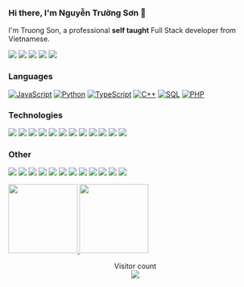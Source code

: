 ### Hi there, I'm Nguyễn Trường Sơn 👋

I'm Truong Son, a professional **self taught** Full Stack developer from Vietnamese.

[![](https://img.shields.io/badge/-🌈%20Website-FFF)](http://fstack.io.vn/)
[![](https://img.shields.io/badge/-Discord-FFF?&logo=Discord)](https://discord.com/channels/847494107726217216/847494107726217219)
[![](https://img.shields.io/badge/-Telegram-FFF?&logo=Telegram)](https://t.me/@Iamhew03)
[![](https://img.shields.io/badge/-Hashnode-FFF?&logo=hashnode&logoColor=2962FF)](https://hashnode.com/@Iamhew03)
[![](https://img.shields.io/badge/-Reddit-FFF?&logo=reddit)](https://www.reddit.com/user/Iamhew03)

### Languages

[![JavaScript](https://img.shields.io/badge/-JavaScript-000?&logo=JavaScript)](http://fstack.io.vn/)
[![Python](https://img.shields.io/badge/-Python-000?&logo=Python)](http://fstack.io.vn/)
[![TypeScript](https://img.shields.io/badge/-TypeScript-000?&logo=typescript)](http://fstack.io.vn/)
[![C++](https://img.shields.io/badge/C++-000?&logo=cplusplus&logoColor=0057b8)](http://fstack.io.vn/)
[![SQL](https://img.shields.io/badge/-SQL-000?&logo=MySQL)](http://fstack.io.vn/)
[![PHP](https://img.shields.io/badge/-PHP-000?&logo=PHP&logoColor=007396)](http://fstack.io.vn/)

### Technologies

[![](https://img.shields.io/badge/-jQuery-000?&logo=jQuery&logoColor=0769AD)](http://fstack.io.vn/)
[![](https://img.shields.io/badge/-Node.js-000?&logo=node.js)](http://fstack.io.vn/)
[![](https://img.shields.io/badge/-Express-000?&logo=express)](http://fstack.io.vn/)
[![](https://img.shields.io/badge/-Vue-000?&logo=Vue.js)](http://fstack.io.vn/)
[![](https://img.shields.io/badge/-React-000?&logo=React)](http://fstack.io.vn/)
[![](https://img.shields.io/badge/-Angular-000?&logo=Angular&logoColor=DD0031)](http://fstack.io.vn/)
[![](https://img.shields.io/badge/-SQLite-000?&logo=Sqlite)](http://fstack.io.vn/)
[![](https://img.shields.io/badge/-Sequelize-000?&logo=Sequelize)](http://fstack.io.vn/)
[![](https://img.shields.io/badge/-Nuxt.js-000?&logo=Nuxt.js)](http://fstack.io.vn/)
[![](https://img.shields.io/badge/-Next.js-000?&logo=Next.js)](http://fstack.io.vn/)
[![](https://img.shields.io/badge/-Flask-000?&logo=Flask)](http://fstack.io.vn/)
[![](https://img.shields.io/badge/-Django-000?&logo=Django&logoColor=092E20)](http://fstack.io.vn/)

### Other

[![](https://img.shields.io/badge/-HTML-000?&logo=html5)](http://fstack.io.vn/)
[![](https://img.shields.io/badge/-CSS-000?&logo=css3&logoColor=1572B6)](http://fstack.io.vn/)
[![](https://img.shields.io/badge/-Bootstrap-000?&logo=Bootstrap)](http://fstack.io.vn/)
[![](https://img.shields.io/badge/-Tailwind-000?&logo=tailwind-css)](http://fstack.io.vn/)
[![](https://img.shields.io/badge/-Sass-000?&logo=sass&logoColor=CC6699)](http://fstack.io.vn/)
[![](https://img.shields.io/badge/-Git-000?&logo=Git)](http://fstack.io.vn/)
[![](https://img.shields.io/badge/-Docker-000?&logo=Docker)](http://fstack.io.vn/)
[![](https://img.shields.io/badge/-Heroku-000?&logo=heroku&logoColor=430098)](http://fstack.io.vn/)
[![](https://img.shields.io/badge/-Netlify-000?&logo=Netlify)](http://fstack.io.vn/)
[![](https://img.shields.io/badge/-Vercel-000?&logo=Vercel)](http://fstack.io.vn/)
[![](https://img.shields.io/badge/-AWS-000?&logo=Amazon-AWS&logoColor=F90)](http://fstack.io.vn/)
[![](https://img.shields.io/badge/Azure-000?&logo=microsoft-azure&logoColor=008AD7)](http://fstack.io.vn/)

<!-- <a href="http://fstack.io.vn/">
  <img height="137px" src="https://github-readme-stats.vercel.app/api?username=devtruongson&hide_title=true&hide_border=true&show_icons=true&include_all_commits=true&count_private=true&line_height=21&text_color=000&icon_color=000&bg_color=0,ea6161,ffc64d,fffc4d,52fa5a&theme=graywhite"/>
</a> -->
<a href="http://fstack.io.vn/">
  <img height="137px" src="https://github-readme-stats.vercel.app/api?username=devtruongson&hide_title=true&hide_border=true&show_icons=true&include_all_commits=true&count_private=true&line_height=21&text_color=000&icon_color=000&bg_color=0,ea6161,ffc64d,fffc4d,52fa5a&theme=graywhite" />
</a>
<a href="http://fstack.io.vn/">
  <img height="137px" src="https://github-readme-stats.vercel.app/api/top-langs/?username=devtruongson&hide=html&hide_title=true&hide_border=true&layout=compact&langs_count=6&text_color=000&icon_color=fff&bg_color=0,52fa5a,4dfcff,c64dff&theme=graywhite" />
</a>

<p align="center"> 
  Visitor count<br>
  <a href="http://fstack.io.vn/">
    <img src="https://profile-counter.glitch.me/devtruongson/count.svg" />
  </a>
</p>
